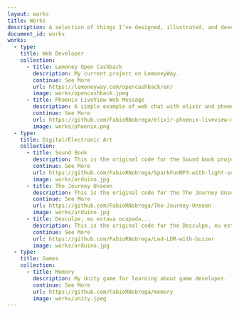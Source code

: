 ```yaml
---
layout: works
title: Works
description: A selection of things I’ve designed, illustrated, and developed.
document_id: works
works: 
  - type: 
    title: Web Developer
    collection: 
      - title: Lemoney Open Cashback
        description: My current project on LemoneyWay. 
        continue: See More 
        url: https://lemoneyway.com/opencashback/en/
        image: works/opencashback.jpeg
      - title: Phoenix LiveView Web Message 
        description: A simple example of web chat with elixir and phoenix. 
        continue: See More 
        url: https://github.com/FabioRNobrega/elixir-phoenix-liveview-messenger-example
        image: works/phoenix.png
  - type: 
    title: Digital/Electronic Art
    collection: 
      - title: Sound Book 
        description: This is the original code for the Sound book project. 
        continue: See More 
        url: https://github.com/FabioRNobrega/SparkFunMP3-with-light-sensor
        image: works/arduino.jpg
      - title: The Journey Unseen
        description: This is the original code for the The Journey Unseen project. 
        continue: See More 
        url: https://github.com/FabioRNobrega/The-Journey-Unseen
        image: works/arduino.jpg
      - title: Desculpe, eu estava ocupada...
        description: This is the original code for the Desculpe, eu estava ocupada... project. 
        continue: See More 
        url: https://github.com/FabioRNobrega/Led-LDR-with-buzzer
        image: works/arduino.jpg
  - type: 
    title: Games
    collection: 
      - title: Memory
        description: My Unity game for learning about game developer. 
        continue: See More 
        url: https://github.com/FabioRNobrega/memory
        image: works/unity.jpeg
---
```

